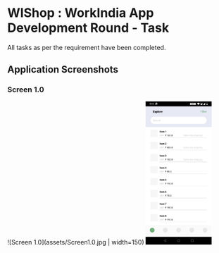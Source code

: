 # WIShop : WorkIndia App Development Round - Task

All tasks as per the requirement have been completed.

## Application Screenshots

### Screen 1.0
![Screen 1.0](assets/Screen1.0.jpg | width=150)
<img src='assets/Screen1.0.jpg' width=150>
